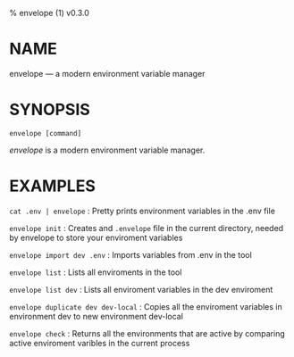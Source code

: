 % envelope (1) v0.3.0

<!-- This is the envelope(1) man page, written in Markdown. -->
<!-- To generate the roff version, run `just man`, -->
<!-- and the man page will appear in the ‘target’ directory. -->

NAME
====

envelope — a modern environment variable manager

SYNOPSIS
========

`envelope [command]`

*envelope* is a modern environment variable manager.

EXAMPLES
========

`cat .env | envelope`
: Pretty prints environment variables in the .env file

`envelope init`
: Creates and `.envelope` file in the current directory, needed by envelope to
store your enviroment variables

`envelope import dev .env`
: Imports variables from .env in the tool

`envelope list`
: Lists all enviroments in the tool

`envelope list dev`
: Lists all enviroment variables in the dev enviroment

`envelope duplicate dev dev-local`
: Copies all the enviroment variables in environment dev to new environment
dev-local

`envelope check`
: Returns all the environments that are active by comparing active enviroment
varibles in the current process
